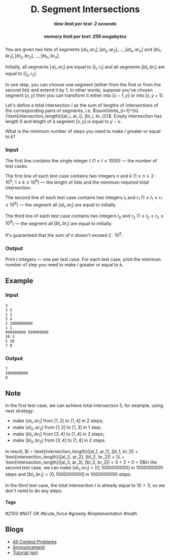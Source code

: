 <h1 style='text-align: center;'> D. Segment Intersections</h1>

<h5 style='text-align: center;'>time limit per test: 2 seconds</h5>
<h5 style='text-align: center;'>memory limit per test: 256 megabytes</h5>

You are given two lists of segments $[al_1, ar_1], [al_2, ar_2], \dots, [al_n, ar_n]$ and $[bl_1, br_1], [bl_2, br_2], \dots, [bl_n, br_n]$.

Initially, all segments $[al_i, ar_i]$ are equal to $[l_1, r_1]$ and all segments $[bl_i, br_i]$ are equal to $[l_2, r_2]$.

In one step, you can choose one segment (either from the first or from the second list) and extend it by $1$. In other words, suppose you've chosen segment $[x, y]$ then you can transform it either into $[x - 1, y]$ or into $[x, y + 1]$.

Let's define a total intersection $I$ as the sum of lengths of intersections of the corresponding pairs of segments, i.e. $\sum\limits_{i=1}^{n}{\text{intersection_length}([al_i, ar_i], [bl_i, br_i])}$. Empty intersection has length $0$ and length of a segment $[x, y]$ is equal to $y - x$.

What is the minimum number of steps you need to make $I$ greater or equal to $k$?

### Input

The first line contains the single integer $t$ ($1 \le t \le 1000$) — the number of test cases.

The first line of each test case contains two integers $n$ and $k$ ($1 \le n \le 2 \cdot 10^5$; $1 \le k \le 10^9$) — the length of lists and the minimum required total intersection.

The second line of each test case contains two integers $l_1$ and $r_1$ ($1 \le l_1 \le r_1 \le 10^9$) — the segment all $[al_i, ar_i]$ are equal to initially.

The third line of each test case contains two integers $l_2$ and $r_2$ ($1 \le l_2 \le r_2 \le 10^9$) — the segment all $[bl_i, br_i]$ are equal to initially.

It's guaranteed that the sum of $n$ doesn't exceed $2 \cdot 10^5$.

### Output

Print $t$ integers — one per test case. For each test case, print the minimum number of step you need to make $I$ greater or equal to $k$.

## Example

### Input


```text
3
3 5
1 2
3 4
2 1000000000
1 1
999999999 999999999
10 3
5 10
7 8
```
### Output


```text
7
2000000000
0
```
## Note

In the first test case, we can achieve total intersection $5$, for example, using next strategy: 

* make $[al_1, ar_1]$ from $[1, 2]$ to $[1, 4]$ in $2$ steps;
* make $[al_2, ar_2]$ from $[1, 2]$ to $[1, 3]$ in $1$ step;
* make $[bl_1, br_1]$ from $[3, 4]$ to $[1, 4]$ in $2$ steps;
* make $[bl_2, br_2]$ from $[3, 4]$ to $[1, 4]$ in $2$ steps.

 In result, $I = \text{intersection_length}([al_1, ar_1], [bl_1, br_1]) + \text{intersection_length}([al_2, ar_2], [bl_2, br_2]) + \\\ + \text{intersection_length}([al_3, ar_3], [bl_3, br_3]) = 3 + 2 + 0 = 5$In the second test case, we can make $[al_1, ar_1] = [0, 1000000000]$ in $1000000000$ steps and $[bl_1, br_1] = [0, 1000000000]$ in $1000000000$ steps.

In the third test case, the total intersection $I$ is already equal to $10 > 3$, so we don't need to do any steps.



#### Tags 

#2100 #NOT OK #brute_force #greedy #implementation #math 

## Blogs
- [All Contest Problems](../Educational_Codeforces_Round_92_(Rated_for_Div._2).md)
- [Announcement](../blogs/Announcement.md)
- [Tutorial (en)](../blogs/Tutorial_(en).md)
